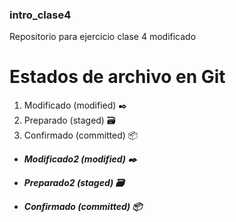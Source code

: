 ### intro_clase4
Repositorio para ejercicio clase 4 modificado

# Estados de archivo en Git

1. Modificado (modified) :black_nib: 
2. Preparado (staged) :card_file_box: 
3. Confirmado (committed) :package: 

- ***Modificado2 (modified) :black_nib:*** 
* ***Preparado2 (staged) :card_file_box:*** 
+ ***Confirmado (committed) :package:***

